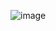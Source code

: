 ![image](https://github.com/simonnewham/wortschatz-app/assets/32126340/4981972a-929a-4ffa-9209-e0c07a7f7006)
